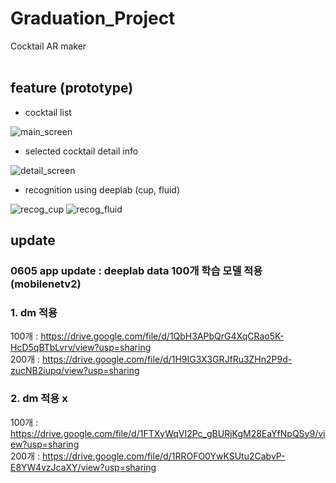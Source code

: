 

# Graduation_Project
Cocktail AR maker
<br/><br/>
## feature (prototype)
- cocktail list  

![main_screen](https://user-images.githubusercontent.com/51369785/123541164-04202a00-d77e-11eb-8b6a-d69bbb6bf6ea.jpg)

- selected cocktail detail info  

![detail_screen](https://user-images.githubusercontent.com/51369785/123541165-05e9ed80-d77e-11eb-8861-edbc900e3fbe.jpg)

- recognition using deeplab (cup, fluid)  

![recog_cup](https://user-images.githubusercontent.com/51369785/123540948-96bfc980-d77c-11eb-9f41-1cc7f0b1902d.png)
![recog_fluid](https://user-images.githubusercontent.com/51369785/123540965-a9d29980-d77c-11eb-968d-fe525eecab33.png)


## update
### 0605 app update : deeplab data 100개 학습 모델 적용(mobilenetv2)
### 1. dm 적용 
100개 : https://drive.google.com/file/d/1QbH3APbQrG4XqCRao5K-HcD5qBTbLvrv/view?usp=sharing  
200개 : https://drive.google.com/file/d/1H9IG3X3GRJfRu3ZHn2P9d-zucNB2iupq/view?usp=sharing
### 2. dm 적용 x 
100개 : https://drive.google.com/file/d/1FTXyWqVI2Pc_gBURjKgM28EaYfNpQSy9/view?usp=sharing  
200개 : https://drive.google.com/file/d/1RROFO0YwKSUtu2CabvP-E8YW4vzJcaXY/view?usp=sharing

